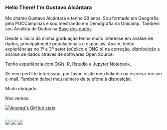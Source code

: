 ### Hello There! I'm Gustavo Alcântara 

Me chamo Gustavo Alcântara e tenho 28 anos. Sou formado em Geografia pela PUCCampinas e sou mestrando em Demografia na Unicamp. Também sou Analista de Dados na [Base dos dados](https://basedosdados.org/)

Desde o ínicio da minha graduação tenho muito interesse em análise de dados, principalmente populacionais e espaciais. Assim, tenho expieriências no 1º e 3º setor (público e ONG's) na correção, distribuição e análise de dados atráves de softwares Open Source. 

Tenho experiência com QGis, R, Rstudio e Jupyter Notebook. 

Se meu perfil te interessou, por favor, visite meu linkedin ou escreva-me um e-mail. Também deixei meu número de telefone à disposição.  

Muito obrigado. 

Nos vemos. 

[![Anurag's GitHub stats](https://github-readme-stats.vercel.app/api?username=gustavoalcantara)](https://github.com/gustavoalcantara/github-readme-stats)

##
[<img src="https://img.shields.io/badge/linkedin-%230077B5.svg?&style=for-the-badge&logo=linkedin&logoColor=white" />](https://www.linkedin.com/in/gustavoalcantarageografia/)
[<img src="https://img.shields.io/badge/Gmail-D14836?style=for-the-badge&logo=gmail&logoColor=white" />](mailto:gustavo.ca.geografia@gmail.com)
[<img src="https://img.shields.io/badge/WhatsApp-25D366?style=for-the-badge&logo=whatsapp&logoColor=white" />]( https://wa.me/qr/3JLLLCDTMLC5C1)

